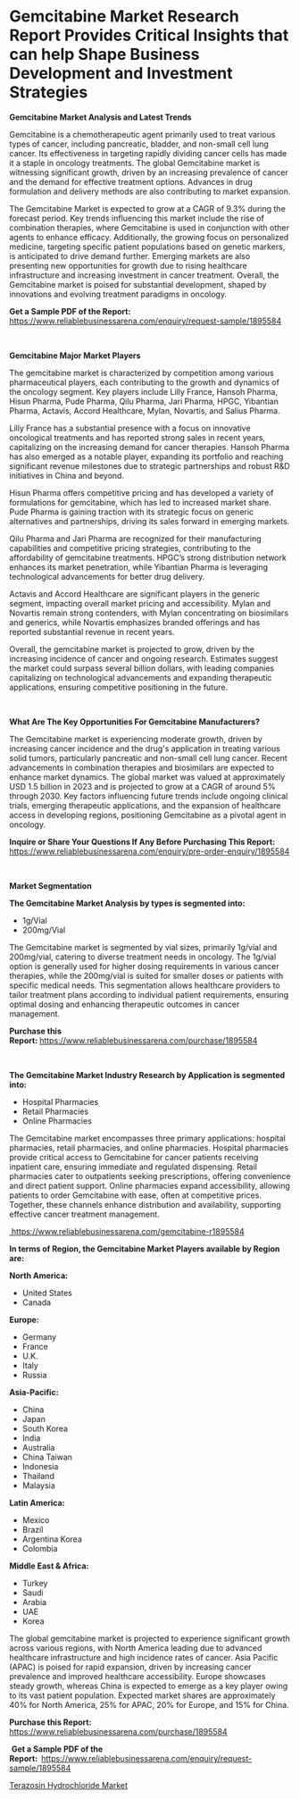 <p><h1>Gemcitabine Market Research Report Provides Critical Insights that can help Shape Business Development and Investment Strategies</h1></p><p><strong>Gemcitabine Market Analysis and Latest Trends</strong></p>
<p><p>Gemcitabine is a chemotherapeutic agent primarily used to treat various types of cancer, including pancreatic, bladder, and non-small cell lung cancer. Its effectiveness in targeting rapidly dividing cancer cells has made it a staple in oncology treatments. The global Gemcitabine market is witnessing significant growth, driven by an increasing prevalence of cancer and the demand for effective treatment options. Advances in drug formulation and delivery methods are also contributing to market expansion.</p><p>The Gemcitabine Market is expected to grow at a CAGR of 9.3% during the forecast period. Key trends influencing this market include the rise of combination therapies, where Gemcitabine is used in conjunction with other agents to enhance efficacy. Additionally, the growing focus on personalized medicine, targeting specific patient populations based on genetic markers, is anticipated to drive demand further. Emerging markets are also presenting new opportunities for growth due to rising healthcare infrastructure and increasing investment in cancer treatment. Overall, the Gemcitabine market is poised for substantial development, shaped by innovations and evolving treatment paradigms in oncology.</p></p>
<p><strong>Get a Sample PDF of the Report:&nbsp;</strong> <a href="https://www.reliablebusinessarena.com/enquiry/request-sample/1895584?utm_campaign=3055&utm_medium=2&utm_source=Github&utm_content=ia&utm_term=08032025&utm_id=gemcitabine">https://www.reliablebusinessarena.com/enquiry/request-sample/1895584</a></p>
<p>&nbsp;</p>
<p><strong>Gemcitabine Major Market Players</strong></p>
<p><p>The gemcitabine market is characterized by competition among various pharmaceutical players, each contributing to the growth and dynamics of the oncology segment. Key players include Lilly France, Hansoh Pharma, Hisun Pharma, Pude Pharma, Qilu Pharma, Jari Pharma, HPGC, Yibantian Pharma, Actavis, Accord Healthcare, Mylan, Novartis, and Salius Pharma.</p><p>Lilly France has a substantial presence with a focus on innovative oncological treatments and has reported strong sales in recent years, capitalizing on the increasing demand for cancer therapies. Hansoh Pharma has also emerged as a notable player, expanding its portfolio and reaching significant revenue milestones due to strategic partnerships and robust R&D initiatives in China and beyond.</p><p>Hisun Pharma offers competitive pricing and has developed a variety of formulations for gemcitabine, which has led to increased market share. Pude Pharma is gaining traction with its strategic focus on generic alternatives and partnerships, driving its sales forward in emerging markets.</p><p>Qilu Pharma and Jari Pharma are recognized for their manufacturing capabilities and competitive pricing strategies, contributing to the affordability of gemcitabine treatments. HPGC’s strong distribution network enhances its market penetration, while Yibantian Pharma is leveraging technological advancements for better drug delivery.</p><p>Actavis and Accord Healthcare are significant players in the generic segment, impacting overall market pricing and accessibility. Mylan and Novartis remain strong contenders, with Mylan concentrating on biosimilars and generics, while Novartis emphasizes branded offerings and has reported substantial revenue in recent years.</p><p>Overall, the gemcitabine market is projected to grow, driven by the increasing incidence of cancer and ongoing research. Estimates suggest the market could surpass several billion dollars, with leading companies capitalizing on technological advancements and expanding therapeutic applications, ensuring competitive positioning in the future.</p></p>
<p>&nbsp;</p>
<p><strong>What Are The Key Opportunities For Gemcitabine Manufacturers?</strong></p>
<p><p>The Gemcitabine market is experiencing moderate growth, driven by increasing cancer incidence and the drug's application in treating various solid tumors, particularly pancreatic and non-small cell lung cancer. Recent advancements in combination therapies and biosimilars are expected to enhance market dynamics. The global market was valued at approximately USD 1.5 billion in 2023 and is projected to grow at a CAGR of around 5% through 2030. Key factors influencing future trends include ongoing clinical trials, emerging therapeutic applications, and the expansion of healthcare access in developing regions, positioning Gemcitabine as a pivotal agent in oncology.</p></p>
<p><strong>Inquire or Share Your Questions If Any Before Purchasing This Report:</strong> <a href="https://www.reliablebusinessarena.com/enquiry/pre-order-enquiry/1895584?utm_campaign=3055&utm_medium=2&utm_source=Github&utm_content=ia&utm_term=08032025&utm_id=gemcitabine">https://www.reliablebusinessarena.com/enquiry/pre-order-enquiry/1895584</a></p>
<p>&nbsp;</p>
<p><strong>Market Segmentation</strong></p>
<p><strong>The Gemcitabine Market Analysis by types is segmented into:</strong></p>
<p><ul><li>1g/Vial</li><li>200mg/Vial</li></ul></p>
<p><p>The Gemcitabine market is segmented by vial sizes, primarily 1g/vial and 200mg/vial, catering to diverse treatment needs in oncology. The 1g/vial option is generally used for higher dosing requirements in various cancer therapies, while the 200mg/vial is suited for smaller doses or patients with specific medical needs. This segmentation allows healthcare providers to tailor treatment plans according to individual patient requirements, ensuring optimal dosing and enhancing therapeutic outcomes in cancer management.</p></p>
<p><strong>Purchase this Report:&nbsp;</strong><a href="https://www.reliablebusinessarena.com/purchase/1895584?utm_campaign=3055&utm_medium=2&utm_source=Github&utm_content=ia&utm_term=08032025&utm_id=gemcitabine">https://www.reliablebusinessarena.com/purchase/1895584</a></p>
<p>&nbsp;</p>
<p><strong>The Gemcitabine Market Industry Research by Application is segmented into:</strong></p>
<p><ul><li>Hospital Pharmacies</li><li>Retail Pharmacies</li><li>Online Pharmacies</li></ul></p>
<p><p>The Gemcitabine market encompasses three primary applications: hospital pharmacies, retail pharmacies, and online pharmacies. Hospital pharmacies provide critical access to Gemcitabine for cancer patients receiving inpatient care, ensuring immediate and regulated dispensing. Retail pharmacies cater to outpatients seeking prescriptions, offering convenience and direct patient support. Online pharmacies expand accessibility, allowing patients to order Gemcitabine with ease, often at competitive prices. Together, these channels enhance distribution and availability, supporting effective cancer treatment management.</p></p>
<p><a href="https://www.reliablebusinessarena.com/gemcitabine-r1895584?utm_campaign=3055&utm_medium=2&utm_source=Github&utm_content=ia&utm_term=08032025&utm_id=gemcitabine">&nbsp;https://www.reliablebusinessarena.com/gemcitabine-r1895584</a></p>
<p><strong>In terms of Region, the Gemcitabine Market Players available by Region are:</strong></p>
<p>
    <p> <strong> North America: </strong>
        <ul>
            <li>United States</li>
            <li>Canada</li>
        </ul>
        </p> 
    <p> <strong> Europe: </strong>
        <ul>
            <li>Germany</li>
            <li>France</li>
            <li>U.K.</li>
            <li>Italy</li>
            <li>Russia</li>
        </ul>
        </p> 
    <p> <strong> Asia-Pacific: </strong>
        <ul>
            <li>China</li>
            <li>Japan</li>
            <li>South Korea</li>
            <li>India</li>
            <li>Australia</li>
            <li>China Taiwan</li>
            <li>Indonesia</li>
            <li>Thailand</li>
            <li>Malaysia</li>
        </ul>
        </p> 
    <p> <strong> Latin America: </strong>
        <ul>
            <li>Mexico</li>
            <li>Brazil</li>
            <li>Argentina Korea</li>
            <li>Colombia</li>
        </ul>
        </p> 
    <p> <strong> Middle East & Africa: </strong>
        <ul>
            <li>Turkey</li>
            <li>Saudi</li>
            <li>Arabia</li>
            <li>UAE</li>
            <li>Korea</li>
        </ul>
    </p>
    </p>
<p><p>The global gemcitabine market is projected to experience significant growth across various regions, with North America leading due to advanced healthcare infrastructure and high incidence rates of cancer. Asia Pacific (APAC) is poised for rapid expansion, driven by increasing cancer prevalence and improved healthcare accessibility. Europe showcases steady growth, whereas China is expected to emerge as a key player owing to its vast patient population. Expected market shares are approximately 40% for North America, 25% for APAC, 20% for Europe, and 15% for China.</p></p>
<p><strong>Purchase this Report: </strong><a href="https://www.reliablebusinessarena.com/purchase/1895584?utm_campaign=3055&utm_medium=2&utm_source=Github&utm_content=ia&utm_term=08032025&utm_id=gemcitabine">https://www.reliablebusinessarena.com/purchase/1895584</a></p>
<p>&nbsp;<strong>Get a Sample PDF of the Report:&nbsp;&nbsp;</strong><a href="https://www.reliablebusinessarena.com/enquiry/request-sample/1895584?utm_campaign=3055&utm_medium=2&utm_source=Github&utm_content=ia&utm_term=08032025&utm_id=gemcitabine">https://www.reliablebusinessarena.com/enquiry/request-sample/1895584</a></p>
<p><strong></strong></p>
<p><p><a href="https://github.com/darenph8er/Market-Research-Report-List-1/blob/main/terazosin-hydrochloride-market.md?utm_campaign=3055&utm_medium=2&utm_source=Github&utm_content=ia&utm_term=08032025&utm_id=gemcitabine">Terazosin Hydrochloride Market</a></p></p>